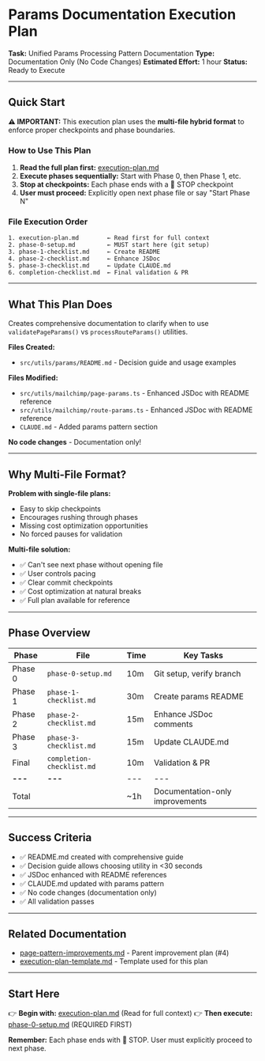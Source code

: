 # Params Documentation Execution Plan

**Task:** Unified Params Processing Pattern Documentation
**Type:** Documentation Only (No Code Changes)
**Estimated Effort:** 1 hour
**Status:** Ready to Execute

---

## Quick Start

**⚠️ IMPORTANT:** This execution plan uses the **multi-file hybrid format** to enforce proper checkpoints and phase boundaries.

### How to Use This Plan

1. **Read the full plan first:** [execution-plan.md](execution-plan.md)
2. **Execute phases sequentially:** Start with Phase 0, then Phase 1, etc.
3. **Stop at checkpoints:** Each phase ends with a 🛑 STOP checkpoint
4. **User must proceed:** Explicitly open next phase file or say "Start Phase N"

### File Execution Order

```
1. execution-plan.md        ← Read first for full context
2. phase-0-setup.md         ← MUST start here (git setup)
3. phase-1-checklist.md     ← Create README
4. phase-2-checklist.md     ← Enhance JSDoc
5. phase-3-checklist.md     ← Update CLAUDE.md
6. completion-checklist.md  ← Final validation & PR
```

---

## What This Plan Does

Creates comprehensive documentation to clarify when to use `validatePageParams()` vs `processRouteParams()` utilities.

**Files Created:**

- `src/utils/params/README.md` - Decision guide and usage examples

**Files Modified:**

- `src/utils/mailchimp/page-params.ts` - Enhanced JSDoc with README reference
- `src/utils/mailchimp/route-params.ts` - Enhanced JSDoc with README reference
- `CLAUDE.md` - Added params pattern section

**No code changes** - Documentation only!

---

## Why Multi-File Format?

**Problem with single-file plans:**

- Easy to skip checkpoints
- Encourages rushing through phases
- Missing cost optimization opportunities
- No forced pauses for validation

**Multi-file solution:**

- ✅ Can't see next phase without opening file
- ✅ User controls pacing
- ✅ Clear commit checkpoints
- ✅ Cost optimization at natural breaks
- ✅ Full plan available for reference

---

## Phase Overview

| Phase   | File                      | Time | Key Tasks                       |
| ------- | ------------------------- | ---- | ------------------------------- |
| Phase 0 | `phase-0-setup.md`        | 10m  | Git setup, verify branch        |
| Phase 1 | `phase-1-checklist.md`    | 30m  | Create params README            |
| Phase 2 | `phase-2-checklist.md`    | 15m  | Enhance JSDoc comments          |
| Phase 3 | `phase-3-checklist.md`    | 15m  | Update CLAUDE.md                |
| Final   | `completion-checklist.md` | 10m  | Validation & PR                 |
| **---** | **---**                   | ---  | ---                             |
| Total   |                           | ~1h  | Documentation-only improvements |

---

## Success Criteria

- ✅ README.md created with comprehensive guide
- ✅ Decision guide allows choosing utility in <30 seconds
- ✅ JSDoc enhanced with README references
- ✅ CLAUDE.md updated with params pattern
- ✅ No code changes (documentation only)
- ✅ All validation passes

---

## Related Documentation

- [page-pattern-improvements.md](../../page-pattern-improvements.md) - Parent improvement plan (#4)
- [execution-plan-template.md](../../execution-plan-template.md) - Template used for this plan

---

## Start Here

👉 **Begin with:** [execution-plan.md](execution-plan.md) (Read for full context)
👉 **Then execute:** [phase-0-setup.md](phase-0-setup.md) (REQUIRED FIRST)

**Remember:** Each phase ends with 🛑 STOP. User must explicitly proceed to next phase.
